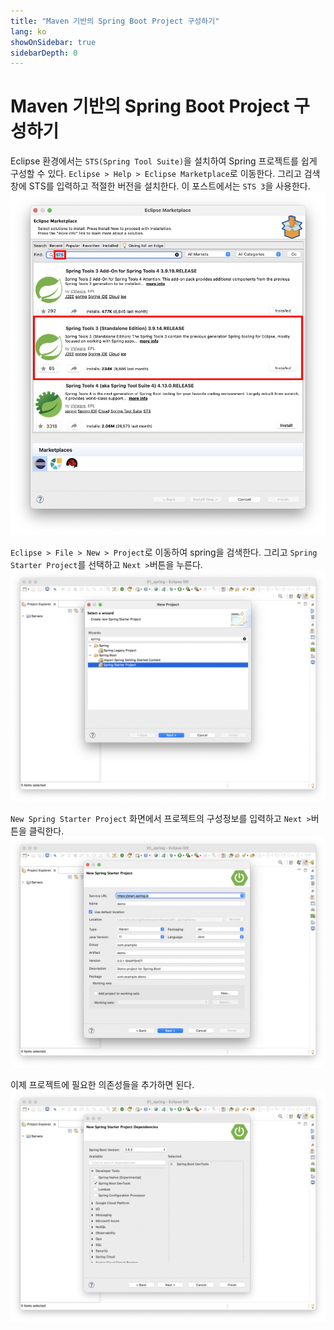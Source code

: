 ```yaml
---
title: "Maven 기반의 Spring Boot Project 구성하기"
lang: ko
showOnSidebar: true
sidebarDepth: 0
---
```


# Maven 기반의 Spring Boot Project 구성하기

Eclipse 환경에서는 `STS(Spring Tool Suite)`을 설치하여 Spring 프로젝트를 쉽게 구성할 수 있다. `Eclipse > Help > Eclipse Marketplace`로 이동한다. 그리고 검색창에 STS를 입력하고 적절한 버전을 설치한다. 이 포스트에서는 `STS 3`을 사용한다.
![](./181203_eclipse_maven_SpringBoot/1.png)

`Eclipse > File > New > Project`로 이동하여 spring을 검색한다. 그리고 `Spring Starter Project`를 선택하고 `Next >`버튼을 누른다.
![](./181203_eclipse_maven_SpringBoot/2.png)

`New Spring Starter Project` 화면에서 프로젝트의 구성정보를 입력하고 `Next >`버튼을 클릭한다.
![](./181203_eclipse_maven_SpringBoot/3.png)

이제 프로젝트에 필요한 의존성들을 추가하면 된다.
![](./181203_eclipse_maven_SpringBoot/4.png)